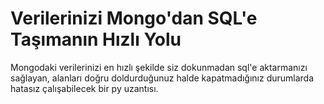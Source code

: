 # Verilerinizi Mongo'dan SQL'e Taşımanın Hızlı Yolu
Mongodaki verilerinizi en hızlı şekilde siz dokunmadan sql'e aktarmanızı sağlayan, alanları doğru doldurduğunuz halde kapatmadığınız durumlarda hatasız çalışabilecek bir py uzantısı.
